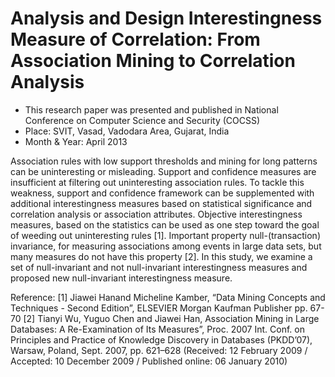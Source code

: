 # Analysis and Design Interestingness Measure of Correlation: From Association Mining to Correlation Analysis

- This research paper was presented and published in National Conference on Computer Science and Security (COCSS)
- Place: SVIT, Vasad, Vadodara Area, Gujarat, India
- Month & Year: April 2013

Association rules with low support thresholds and mining for long patterns can be uninteresting or misleading. Support and confidence measures are insufficient at filtering out uninteresting association rules. To tackle this weakness, support and confidence framework can be supplemented with additional interestingness measures based on statistical significance and correlation analysis or association attributes. Objective interestingness measures, based on the statistics can be used as one step toward the goal of weeding out uninteresting rules [1]. Important property null-(transaction) invariance, for measuring associations among events in large data sets, but many measures do not have this property [2]. In this study, we examine a set of null-invariant and not null-invariant interestingness measures and proposed new null-invariant interestingness measure.

Reference:
[1] Jiawei Hanand Micheline Kamber, “Data Mining Concepts and Techniques - Second Edition”, ELSEVIER Morgan Kaufman Publisher pp. 67-70
[2] Tianyi Wu, Yuguo Chen and Jiawei Han, Association Mining in Large Databases: A Re-Examination of Its Measures”, Proc. 2007 Int. Conf. on Principles and Practice of Knowledge Discovery in Databases (PKDD’07), Warsaw, Poland, Sept. 2007, pp. 621–628 (Received: 12 February 2009 / Accepted: 10 December 2009 / Published online: 06 January 2010)
